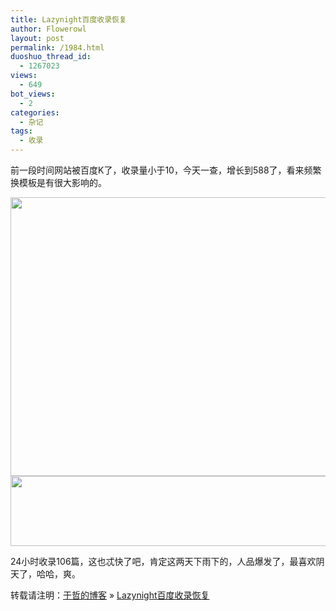 ```yaml
---
title: Lazynight百度收录恢复
author: Flowerowl
layout: post
permalink: /1984.html
duoshuo_thread_id:
  - 1267023
views:
  - 649
bot_views:
  - 2
categories:
  - 杂记
tags:
  - 收录
---
```

前一段时间网站被百度K了，收录量小于10，今天一查，增长到588了，看来频繁换模板是有很大影响的。

<img class="aligncenter size-full wp-image-1985" title="Lazynight" src="http://lazynight.me/wp-content/uploads/2012/04/Lazynight3.gif" alt="" width="675" height="446" />

<img class="aligncenter size-full wp-image-1986" title="Lazynight" src="http://lazynight.me/wp-content/uploads/2012/04/Lazynight4.gif" alt="" width="780" height="112" />

24小时收录106篇，这也忒快了吧，肯定这两天下雨下的，人品爆发了，最喜欢阴天了，哈哈，爽。

转载请注明：[于哲的博客][1] &raquo; [Lazynight百度收录恢复][2]

 [1]: http://lazynight.me
 [2]: http://lazynight.me/1984.html